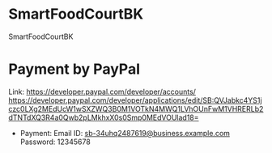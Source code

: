 # SmartFoodCourtBK
SmartFoodCourtBK

# Payment by PayPal
Link: https://developer.paypal.com/developer/accounts/
      https://developer.paypal.com/developer/applications/edit/SB:QVJabkc4YS1jczc0LXg2MEdUcW1wSXZWQ3B0M1VOTkN4MWQ1LVhOUnFwM1VHRERLb2dTNTdXQ3R4a0Qwb2pLMkhxX0s0Smp0MEdVOUlad18=
- Payment: Email ID: sb-34uhq2487619@business.example.com
           Password: 12345678

